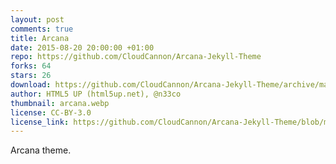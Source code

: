 ```yaml
---
layout: post
comments: true
title: Arcana
date: 2015-08-20 20:00:00 +01:00
repo: https://github.com/CloudCannon/Arcana-Jekyll-Theme
forks: 64
stars: 26
download: https://github.com/CloudCannon/Arcana-Jekyll-Theme/archive/master.zip
author: HTML5 UP (html5up.net), @n33co
thumbnail: arcana.webp
license: CC-BY-3.0
license_link: https://github.com/CloudCannon/Arcana-Jekyll-Theme/blob/master/LICENSE.txt
---
```


Arcana theme.
